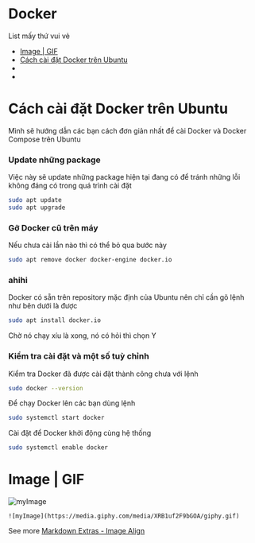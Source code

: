 
# Docker 
List mấy thứ vui vẻ
- [Image | GIF](#image--gif)
 - [Cách cài đặt Docker trên Ubuntu](#ahihi) 
 - 
 - 
# Cách cài đặt Docker trên Ubuntu

Mình sẽ hướng dẫn các bạn cách đơn giản nhất để cài Docker và Docker Compose trên Ubuntu

### Update những package

Việc này sẽ update những package hiện tại đang có để tránh những lỗi không đáng có trong quá trình cài đặt

```bash
sudo apt update 
sudo apt upgrade
```
### Gỡ Docker cũ trên máy
Nếu chưa cài lần nào thì có thể bỏ qua bước này
```bash
sudo apt remove docker docker-engine docker.io
```

### ahihi
Docker có sẵn trên repository mặc định của Ubuntu nên chỉ cần gõ lệnh như bên dưới là được
```bash
sudo apt install docker.io
```
Chờ nó chạy xíu là xong, nó có hỏi thì chọn Y 
### Kiểm tra cài đặt và một số tuỳ chỉnh
Kiểm tra Docker đã được cài đặt thành công chưa với lệnh
```bash
sudo docker --version
```
Để chạy Docker lên các bạn dùng lệnh
```bash
sudo systemctl start docker
```
Cài đặt để Docker khởi động cùng hệ thống
```bash
sudo systemctl enable docker
```
# Image | GIF
![myImage](https://media.giphy.com/media/XRB1uf2F9bGOA/giphy.gif)
    
    ![myImage](https://media.giphy.com/media/XRB1uf2F9bGOA/giphy.gif)
    
See more [Markdown Extras - Image Align](https://github.com/fefong/markdown_readme/blob/master/markdown-extras.md#image-align)    
